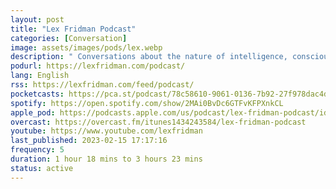 ```yaml
---
layout: post
title: "Lex Fridman Podcast"
categories: [Conversation]
image: assets/images/pods/lex.webp
description: " Conversations about the nature of intelligence, consciousness, love, and power. "
podurl: https://lexfridman.com/podcast/
lang: English
rss: https://lexfridman.com/feed/podcast/
pocketcasts: https://pca.st/podcast/78c58610-9061-0136-7b92-27f978dac4db
spotify: https://open.spotify.com/show/2MAi0BvDc6GTFvKFPXnkCL
apple_pod: https://podcasts.apple.com/us/podcast/lex-fridman-podcast/id1434243584
overcast: https://overcast.fm/itunes1434243584/lex-fridman-podcast
youtube: https://www.youtube.com/lexfridman
last_published: 2023-02-15 17:17:16
frequency: 5
duration: 1 hour 18 mins to 3 hours 23 mins
status: active
---
```

